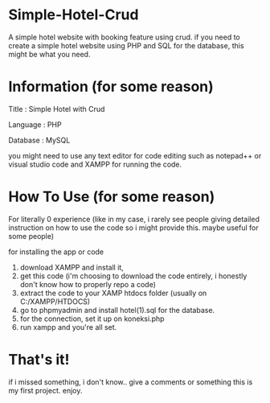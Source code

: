 # Simple-Hotel-Crud
A simple hotel website with booking feature using crud.
if you need to create a simple hotel website using PHP and SQL for the database, this might be what you need.

# Information (for some reason)
Title     : Simple Hotel with Crud

Language  : PHP

Database  : MySQL

you might need to use any text editor for code editing such as notepad++ or visual studio code and XAMPP for running the code.


# How To Use (for some reason)
For literally 0 experience (like in my case, i rarely see people giving detailed instruction on how to use the code so i might provide this. maybe useful for some people)

for installing the app or code
1. download XAMPP and install it,
2. get this code (i'm choosing to download the code entirely, i honestly don't know how to properly repo a code)
3. extract the code to your XAMP htdocs folder (usually on C:/XAMPP/HTDOCS) 
4. go to phpmyadmin and install hotel(1).sql for the database.
5. for the connection, set it up on koneksi.php
6. run xampp and you're all set.


# That's it!
if i missed something, i don't know.. give a comments or something this is my first project.
enjoy.
